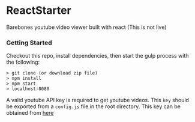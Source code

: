 # ReactStarter

Barebones youtube video viewer built with react (This is not live)

### Getting Started
Checkout this repo, install dependencies, then start the gulp process with the following:

```
> git clone (or download zip file)
> npm install
> npm start
> localhost:8080
```

A valid youtube API key is required to get youtube videos. This `key` should be exported from a `config.js` file in the root directory. This key can be obtained from [here](https://console.developers.google.com/apis/dashboard)
